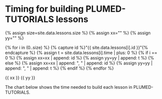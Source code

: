 # Timing for building PLUMED-TUTORIALS lessons

{% assign size=site.data.lessons.size %}
{% assign xx="" %}
{% assign yy="" %}

{% for i in (0..size) %}
  {% capture id %}"{{ site.data.lessons[i].id }}"{% endcapture %}
  {% assign t = site.data.lessons[i].time | plus: 0 %}
  {% if i == 0 %}
     {% assign xx=xx | append: id %} 
     {% assign yy=yy | append: t %}
  {% else %}
     {% assign xx=xx | append: ", " | append: id %}
     {% assign yy=yy | append: ", " | append: t %} 
  {% endif %}
{% endfor %}

{{ xx }}
{{ yy }}

The chart below shows the time needed to build each lesson in PLUMED-TUTORIALS.

<canvas id="myChart" style="width:100%;"></canvas>

<script>
var xValues = [ {{ xx }} ];
var yValues = [ {{ yy }} ];
// do sorting in descending order based on yValues
//1) combine the arrays:
var list = [];
for (var j = 0; j < xValues.length; j++) 
    list.push({'x': xValues[j], 'y': yValues[j]});
//2) sort:
list.sort(function(a, b) {
    return ((a.y > b.y) ? -1 : ((a.y == b.y) ? 0 : 1));
});
//3) separate them back out:
for (var k = 0; k < list.length; k++) {
    xValues[k] = list[k].x;
    yValues[k] = list[k].y;
} 
var barColors = "green";

new Chart("myChart", {
  type: "horizontalBar",
  data: {
    labels: xValues,
    datasets: [{
      backgroundColor: barColors,
      data: yValues
    }]
  },
  options: {
    maintainAspectRatio: false,
    legend: {display: false},
    title: {
      display: true,
      text: "Build time (s)"
    }
  }
});
</script>
